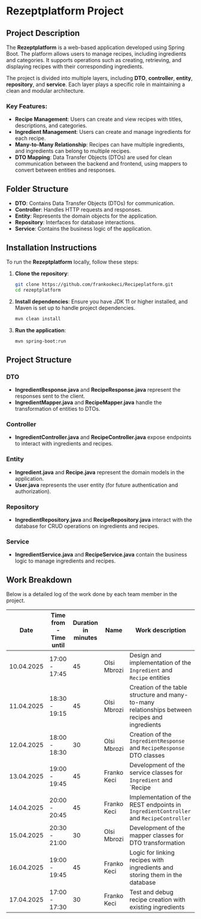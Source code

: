 
# Rezeptplatform Project

## Project Description

The **Rezeptplatform** is a web-based application developed using Spring Boot. The platform allows users to manage recipes, including ingredients and categories. It supports operations such as creating, retrieving, and displaying recipes with their corresponding ingredients.

The project is divided into multiple layers, including **DTO**, **controller**, **entity**, **repository**, and **service**. Each layer plays a specific role in maintaining a clean and modular architecture.

### Key Features:
- **Recipe Management**: Users can create and view recipes with titles, descriptions, and categories.
- **Ingredient Management**: Users can create and manage ingredients for each recipe.
- **Many-to-Many Relationship**: Recipes can have multiple ingredients, and ingredients can belong to multiple recipes.
- **DTO Mapping**: Data Transfer Objects (DTOs) are used for clean communication between the backend and frontend, using mappers to convert between entities and responses.

## Folder Structure

- **DTO**: Contains Data Transfer Objects (DTOs) for communication.
- **Controller**: Handles HTTP requests and responses.
- **Entity**: Represents the domain objects for the application.
- **Repository**: Interfaces for database interactions.
- **Service**: Contains the business logic of the application.

## Installation Instructions

To run the **Rezeptplatform** locally, follow these steps:

1. **Clone the repository**:
    ```bash
    git clone https://github.com/frankookeci/Recipeplatform.git
    cd rezeptplatform
    ```

2. **Install dependencies**:
    Ensure you have JDK 11 or higher installed, and Maven is set up to handle project dependencies.
    ```bash
    mvn clean install
    ```

3. **Run the application**:
    ```bash
    mvn spring-boot:run
    ```



## Project Structure

### DTO
- **IngredientResponse.java** and **RecipeResponse.java** represent the responses sent to the client.
- **IngredientMapper.java** and **RecipeMapper.java** handle the transformation of entities to DTOs.

### Controller
- **IngredientController.java** and **RecipeController.java** expose endpoints to interact with ingredients and recipes.

### Entity
- **Ingredient.java** and **Recipe.java** represent the domain models in the application.
- **User.java** represents the user entity (for future authentication and authorization).

### Repository
- **IngredientRepository.java** and **RecipeRepository.java** interact with the database for CRUD operations on ingredients and recipes.

### Service
- **IngredientService.java** and **RecipeService.java** contain the business logic to manage ingredients and recipes.

## Work Breakdown

Below is a detailed log of the work done by each team member in the project.

| Date       | Time from - Time until | Duration in minutes | Name         |  Work description                                                                 |
|-------------|---------------------------|------------------|--------------|-------------------------------------------------------------------------------------|
| 10.04.2025  | 17:00 - 17:45              | 45               | Olsi Mbrozi  | Design and implementation of the `Ingredient` and `Recipe` entities               |
| 11.04.2025  | 18:30 - 19:15              | 45               | Olsi Mbrozi  | Creation of the table structure and many-to-many relationships between recipes and ingredients |
| 12.04.2025  | 18:00 - 18:30              | 30               | Olsi Mbrozi  | Creation of the `IngredientResponse` and `RecipeResponse` DTO classes            |
| 13.04.2025  | 19:00 - 19:45              | 45               | Franko Keci  | Development of the service classes for `Ingredient` and `Recipe |
| 14.04.2025  | 20:00 - 20:45              | 45               | Franko Keci  | Implementation of the REST endpoints in `IngredientController` and `RecipeController` |
| 15.04.2025  | 20:30 - 21:00              | 30               | Olsi Mbrozi  | Development of the mapper classes for DTO transformation                              |
| 16.04.2025  | 19:00 - 19:45              | 45               | Franko Keci  | Logic for linking recipes with ingredients and storing them in the database |
| 17.04.2025  | 17:00 - 17:30              | 30               | Franko Keci  | Test and debug recipe creation with existing ingredients                 |

